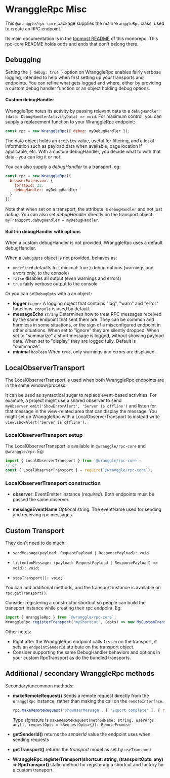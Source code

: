 # WranggleRpc Misc

This `@wranggle/rpc-core` package supplies the main `WranggleRpc` class, used to create an RPC endpoint.

Its main documentation is in the [topmost README](/wranggle/rpc) of this monorepo. This rpc-core README holds odds and ends that don't belong there.


## Debugging

Setting the `{ debug: true }` option on WranggleRpc enables fairly verbose logging, intended to help when first setting up your transports and endpoints. You can refine what gets logged and where, either by providing a custom debug handler function or an object holding debug options.  

#### Custom debugHandler
WranggleRpc notes its activity by passing relevant data to a `debugHandler`: `(data: DebugHandlerActivityData) => void`. For maximum control, you can supply a replacement function to your WranggleRpc endpoint:      
```javascript
const rpc = new WranggleRpc({ debug: myDebugHandler });
```
The data object holds an `activity` value, useful for filtering, and a lot of information such as payload data when available, page location if applicable, etc. With a custom debugHandler, you decide what to with that data--you can log it or not.

You can also supply a *debugHandler* to a transport, eg:
```javascript
const rpc = new WranggleRpc({ 
  browserExtension: {
    forTabId: 22,
    debugHandler: myDebugHandler 
  }
});
```  
Note that when set on a transport, the attribute is `debugHandler` and not just *debug*. You can also set *debugHandler* directly on the transport object: `myTransport.debugHandler = myDebugHandler`.  

#### Built-in debugHandler with options 

When a custom debugHandler is not provided, WranggleRpc uses a default debugHandler. 

When a `DebugOpts` object is not provided, behaves as:
* `undefined` defaults to { minimal: true } debug options (warnings and errors only, to the console)
* `false` disables all output (even warnings and errors)
* `true` fairly verbose output to the console 

Or you can set`DebugOpts` with a an object:
* **logger** *`Logger`* A logging object that contains "log", "warn" and "error" functions. `console` is used by default.
* **messageEcho** *`string`* Determines how to treat RPC messages received by the same endpoint that sent them are. They can be common and harmless in some situations, or the sign of a misconfigured endpoint in other situations. When set to "ignore" they are silently dropped. When set to "summarize" a short message is logged, without showing payload data. When set to "display" they are logged fully. Default is "summarize".  
* **minimal** *`boolean`* When `true`, only warnings and errors are displayed.
 

## LocalObserverTransport

The LocalObserverTransport is used when both WranggleRpc endpoints are in the same window/process.

It can be used as syntactical sugar to replace event-based activities. For example, a project might use a shared observer to send `myObserver.emit('ShowErrorAlert', 'Server is offline')` and listen for that message in the view-related area that can display the message. You might set up WranggleRpc with a LocalObserverTransport to instead write `view.showAlert('Server is offline')`.

### LocalObserverTransport setup

The LocalObserverTransport is available in `@wranggle/rpc-core` and `@wranggle/rpc`. Eg:
```javascript
import { LocalObserverTransport } from `@wranggle/rpc-core`;
// or
const { LocalObserverTransport } = require(`@wranggle/rpc-core`);
```

### LocalObserverTransport construction

* **observer**: EventEmitter instance (*required*). Both endpoints must be passed the same observer. 

* **messageEventName** Optional string. The eventName used for sending and receiving rpc messages. 


## Custom Transport

They don't need to do much:

* `sendMessage(payload: RequestPayload | ResponsePayload): void`
  
* `listen(onMessage: (payload: RequestPayload | ResponsePayload) => void): void`;

* `stopTransport(): void;`

You can add additional methods, and the transport instance is available on `rpc.getTransport()`.

Consider registering a constructor shortcut so people can build the transport instance while creating their rpc endpoint. Eg:  
```javascript
import { WranggleRpc } from `@wranggle/rpc-core`;
WranggleRpc.registerTransport('myShortcut', (opts) => new MyCustomTransport(opts));
```
   
Other notes:
* Right after the WranggleRpc endpoint calls `listen` on the transport, it sets an `endpointSenderId` attribute on the transport object. 
* Consider supporting the same DebugHandler behaviors and options in your custom RpcTransport as do the bundled transports.

## Additional / secondary WranggleRpc methods

Secondary/uncommon methods:

* **makeRemoteRequest()** Sends a remote request directly from the `WrangglRpc` instance, rather than making the call on the `remoteInterface`. 
  ```javascript
  rpc.makeRemoteRequest('showUserMessage', [ 'Export complete' ], { rsvp: false });
  ```
  Type signature is `makeRemoteRequest(methodName: string, userArgs: any[], requestOpts = <RequestOpts>{}): RemotePromise`

* **getSenderId()** returns the *senderId* value the endpoint uses when sending requests

* **getTransport()** returns the *transport* model as set by `useTransport`

* **WranggleRpc.registerTransport(shortcut: string, (transportOpts: any) => RpcTransport)** static method for registering a shortcut and factory for a custom transport. 
